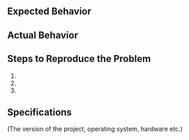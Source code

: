 ## Expected Behavior 


## Actual Behavior


## Steps to Reproduce the Problem

  1. 
  1. 
  1. 

## Specifications
(The version of the project, operating system, hardware etc.)
